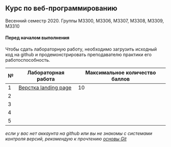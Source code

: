 ## Курс по веб-программированию
Весенний семестр 2020. Группы М3300, М3306, М3307, М3308, М3309, М3310
#### Перед началом выполнения
Чтобы сдать лабораторную работу, необходимо загрузить исходный код на github и продемонстрировать преподавателю практики его работоспособность.

|№|Лабораторная работа|Максимальное количество баллов|
|------|-----|-----|
|1|[Верстка landing page](https://github.com/unvir/Web-programming-course-spring-2020/tree/master/lab1)|10|
|2| | |
|3| | |
|4| | |
|5| | |

*если у вас нет аккаунта на github или вы не знакомы с системами контроля версий, рекомендую к прочтению [основы Git](https://git-scm.com/book/ru/v2/%D0%92%D0%B2%D0%B5%D0%B4%D0%B5%D0%BD%D0%B8%D0%B5-%D0%9E%D1%81%D0%BD%D0%BE%D0%B2%D1%8B-Git)*
